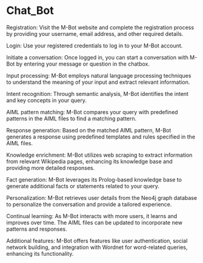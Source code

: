 # Chat_Bot
Registration: Visit the M-Bot website and complete the registration process by providing your username, email address, and other required details.

Login: Use your registered credentials to log in to your M-Bot account.

Initiate a conversation: Once logged in, you can start a conversation with M-Bot by entering your message or question in the chatbox.

Input processing: M-Bot employs natural language processing techniques to understand the meaning of your input and extract relevant information.

Intent recognition: Through semantic analysis, M-Bot identifies the intent and key concepts in your query.

AIML pattern matching: M-Bot compares your query with predefined patterns in the AIML files to find a matching pattern.

Response generation: Based on the matched AIML pattern, M-Bot generates a response using predefined templates and rules specified in the AIML files.

Knowledge enrichment: M-Bot utilizes web scraping to extract information from relevant Wikipedia pages, enhancing its knowledge base and providing more detailed responses.

Fact generation: M-Bot leverages its Prolog-based knowledge base to generate additional facts or statements related to your query.

Personalization: M-Bot retrieves user details from the Neo4j graph database to personalize the conversation and provide a tailored experience.

Continual learning: As M-Bot interacts with more users, it learns and improves over time. The AIML files can be updated to incorporate new patterns and responses.

Additional features: M-Bot offers features like user authentication, social network building, and integration with Wordnet for word-related queries, enhancing its functionality.
